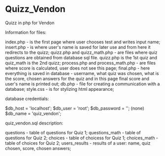 # Quizz_Vendon
Quizz in php for Vendon


Information for files:

index.php - is the first page where user chooses test and writes input name;
insert.php - is where user's name is saved for later use and from here it redirects to the quizz;
quizz.php and quizz_math.php - are files where quiz questions are obtained from database sql file. quizz.php is the 1st quiz 
              and quiz_math is the 2nd quizz;
process.php and process_math.php - are files where score is calculated, user does not see this page;
final.php - here everything is saved in database - username, what quiz was chosen, what is the score, chosen answers for the quiz and 
            in this page final score and user's name is printed out;
db.php - file for creating a communication with a database;
style.css - is for stylizing html appearance;

database credentials:

$db_host = 'localhost';
$db_user = 'root';
$db_password = ''; (none)
$db_name = 'quiz_vendon';


quiz_vendon.sql description:

questions - table of questions for Quiz 1;
questions_math - table of questions for Quiz 2;
choices - table of choicess for Quiz 1;
choices_math - table of choices for Quiz 2;
users_results - results of a user: name, quiz chosen, score, chosen answers;
